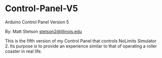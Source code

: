# Control-Panel-V5
Arduino Control Panel Version 5

By: Matt Stetson
stetson2@illinois.edu

This is the fifth version of my Control Panel that controls NoLimits Simulator 2.
Its purpose is to provide an experience similar to that of operating a roller coaster in real life.
